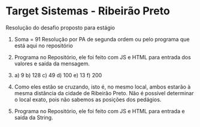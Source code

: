 # Target Sistemas - Ribeirão Preto
Resolução do desafio proposto para estágio

1) Soma = 91
Resolução por PA de segunda ordem ou pelo programa que está aqui no repositório

2) Programa no Repositório, ele foi feito com JS e HTML para entrada dos valores e saída da mensagem.

3) a) 9   b) 128   c) 49   d) 100   e) 13   f) 200

4) Como eles estão se cruzando, isto é, no mesmo local, ambos estarão à mesma distância da cidade de Ribeirão Preto. Não é possível determinar o local exato, pois não sabemos as posições dos pedágios.

5) Programa no Repositório, ele foi feito com JS e HTML para entrada e saída da String.
